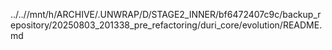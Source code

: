 ../..//mnt/h/ARCHIVE/.UNWRAP/D/STAGE2_INNER/bf6472407c9c/backup_repository/20250803_201338_pre_refactoring/duri_core/evolution/README.md